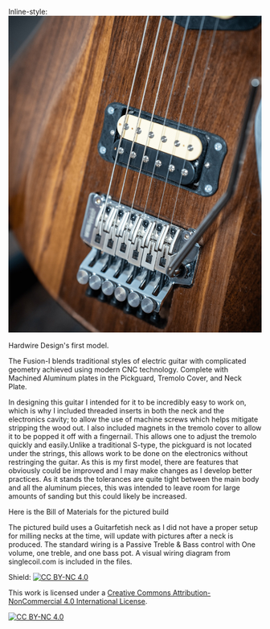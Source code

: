 Inline-style: 
![alt text](https://github.com/HardwireDesign/Fusion-I/blob/main/Photography/Guitar-12-min.jpg "Picture1")

Hardwire Design's first model. 

The Fusion-I blends traditional styles of electric guitar with complicated geometry achieved using modern CNC technology. Complete with Machined Aluminum plates in the Pickguard, Tremolo Cover, and Neck Plate. 

In designing this guitar I intended for it to be incredibly easy to work on, which is why I included threaded inserts in both the neck and the electronics cavity; to allow the use of machine screws which helps mitigate stripping the wood out. I also included magnets in the tremolo cover to allow it to be popped it off with a fingernail. This allows one to adjust the tremolo quickly and easily.Unlike a traditional S-type, the pickguard is not located under the strings, this allows work to be done on the electronics without restringing the guitar. As this is my first model, there are features that obviously could be improved and I may make changes as I develop better practices. As it stands the tolerances are quite tight between the main body and all the aluminum pieces, this was intended to leave room for large amounts of sanding but this could likely be increased.

Here is the Bill of Materials for the pictured build

The pictured build uses a Guitarfetish neck as I did not have a proper setup for milling necks at the time, will update with pictures after a neck is produced. The standard wiring is a Passive Treble & Bass control with One volume, one treble, and one bass pot. A visual wiring diagram from singlecoil.com is included in the files.

Shield: [![CC BY-NC 4.0][cc-by-nc-shield]][cc-by-nc]

This work is licensed under a
[Creative Commons Attribution-NonCommercial 4.0 International License][cc-by-nc].

[![CC BY-NC 4.0][cc-by-nc-image]][cc-by-nc]

[cc-by-nc]: https://creativecommons.org/licenses/by-nc/4.0/
[cc-by-nc-image]: https://licensebuttons.net/l/by-nc/4.0/88x31.png
[cc-by-nc-shield]: https://img.shields.io/badge/License-CC%20BY--NC%204.0-lightgrey.svg
